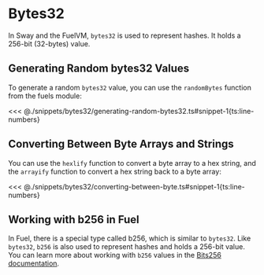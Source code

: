 # Bytes32

In Sway and the FuelVM, `bytes32` is used to represent hashes. It holds a 256-bit (32-bytes) value.

## Generating Random bytes32 Values

To generate a random `bytes32` value, you can use the `randomBytes` function from the fuels module:

<<< @./snippets/bytes32/generating-random-bytes32.ts#snippet-1{ts:line-numbers}

## Converting Between Byte Arrays and Strings

You can use the `hexlify` function to convert a byte array to a hex string, and the `arrayify` function to convert a hex string back to a byte array:

<<< @./snippets/bytes32/converting-between-byte.ts#snippet-1{ts:line-numbers}

## Working with b256 in Fuel

In Fuel, there is a special type called b256, which is similar to `bytes32`. Like `bytes32`, `b256` is also used to represent hashes and holds a 256-bit value. You can learn more about working with `b256` values in the [Bits256 documentation](./bits256.md).
